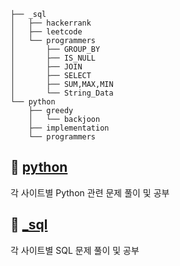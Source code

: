 ```
├── _sql
│   ├── hackerrank
│   ├── leetcode
│   └── programmers
│       ├── GROUP_BY
│       ├── IS_NULL
│       ├── JOIN
│       ├── SELECT
│       ├── SUM,MAX,MIN
│       └── String_Data
└── python                
    ├── greedy
    │   └── backjoon
    ├── implementation
    └── programmers
```

## 📁 [python](https://github.com/insutance/python-and-sql/tree/main/python)
각 사이트별 Python 관련 문제 풀이 및 공부

## 📁 [_sql](https://github.com/insutance/python-and-sql/tree/main/_sql)
각 사이트별 SQL 문제 풀이 및 공부
